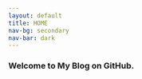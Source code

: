 ```yaml
---
layout: default
title: HOME
nav-bg: secondary
nav-bar: dark
---
```


###  Welcome to My Blog on GitHub.
